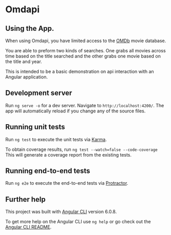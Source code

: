 # Omdapi

## Using the App.

When using Omdapi, you have limited access to the [OMDb](http://www.omdbapi.com/) movie database.

You are able to preform two kinds of searches. One grabs all movies across time based on the title searched and the other grabs one movie based on the title and year.

This is intended to be a basic demonstration on api interaction with an Angular application.

## Development server

Run `ng serve -o` for a dev server. Navigate to `http://localhost:4200/`. The app will automatically reload if you change any of the source files.

## Running unit tests

Run `ng test` to execute the unit tests via [Karma](https://karma-runner.github.io).

To obtain coverage results, run `ng test --watch=false --code-coverage`
This will generate a coverage report from the existing tests.

## Running end-to-end tests

Run `ng e2e` to execute the end-to-end tests via [Protractor](http://www.protractortest.org/).

## Further help

This project was built with [Angular CLI](https://github.com/angular/angular-cli) version 6.0.8.

To get more help on the Angular CLI use `ng help` or go check out the [Angular CLI README](https://github.com/angular/angular-cli/blob/master/README.md).
